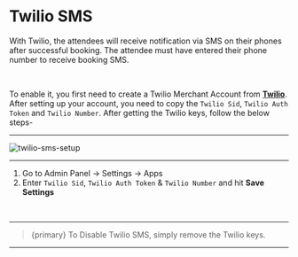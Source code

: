 # Twilio SMS

With Twilio, the attendees will receive notification via SMS on their phones after successful booking. The attendee must have entered their phone number to receive booking SMS.

<br>

To enable it, you first need to create a Twilio Merchant Account from **[Twilio](https://www.twilio.com/)**. After setting up your account, you need to copy the `Twilio Sid`, `Twilio Auth Token` and `Twilio Number`.
 After getting the Twilio keys, follow the below steps-

---

![twilio-sms-setup](http://eventmie-pro-docs.test/images/fullyloaded/twilio-sms-setup.png "twilio-sms-setup")

---


1. Go to Admin Panel -> Settings -> Apps
2. Enter `Twilio Sid`, `Twilio Auth Token` & `Twilio Number` and hit **Save Settings**

<br>

---

>{primary} To Disable Twilio SMS, simply remove the Twilio keys.

---